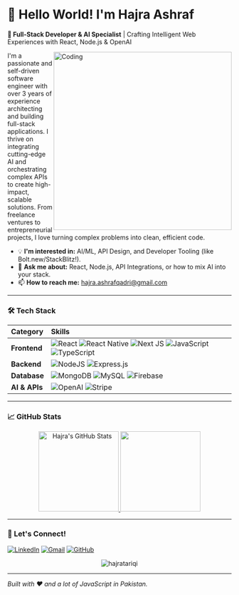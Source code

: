 # 👋 Hello World! I'm Hajra Ashraf

**🎯 Full-Stack Developer & AI Specialist** | Crafting Intelligent Web Experiences with React, Node.js & OpenAI

<img align="right" alt="Coding" width="400" src="https://user-images.githubusercontent.com/74038190/236119160-976a0405-caa7-470c-9356-16d43402ea0a.gif">

I'm a passionate and self-driven software engineer with over 3 years of experience architecting and building full-stack applications. I thrive on integrating cutting-edge AI and orchestrating complex APIs to create high-impact, scalable solutions. From freelance ventures to entrepreneurial projects, I love turning complex problems into clean, efficient code.

- 💡 **I'm interested in:** AI/ML, API Design, and Developer Tooling (like Bolt.new/StackBlitz!).
- 💬 **Ask me about:** React, Node.js, API Integrations, or how to mix AI into your stack.
- 📫 **How to reach me:** [hajra.ashrafqadri@gmail.com](mailto:hajra.ashrafqadri@gmail.com)

---

### 🛠️ Tech Stack

| Category | Skills |
| :--- | :--- |
| **Frontend** | ![React](https://img.shields.io/badge/React-20232A?style=for-the-badge&logo=react&logoColor=61DAFB) ![React Native](https://img.shields.io/badge/React_Native-20232A?style=for-the-badge&logo=react&logoColor=61DAFB) ![Next JS](https://img.shields.io/badge/Next-black?style=for-the-badge&logo=next.js&logoColor=white) ![JavaScript](https://img.shields.io/badge/JavaScript-F7DF1E?style=for-the-badge&logo=javascript&logoColor=black) ![TypeScript](https://img.shields.io/badge/TypeScript-007ACC?style=for-the-badge&logo=typescript&logoColor=white) |
| **Backend** | ![NodeJS](https://img.shields.io/badge/Node.js-43853D?style=for-the-badge&logo=node.js&logoColor=white) ![Express.js](https://img.shields.io/badge/Express.js-404D59?style=for-the-badge) |
| **Database** | ![MongoDB](https://img.shields.io/badge/MongoDB-4EA94B?style=for-the-badge&logo=mongodb&logoColor=white) ![MySQL](https://img.shields.io/badge/MySQL-00000F?style=for-the-badge&logo=mysql&logoColor=white) ![Firebase](https://img.shields.io/badge/Firebase-039BE5?style=for-the-badge&logo=Firebase&logoColor=white) |
| **AI & APIs** | ![OpenAI](https://img.shields.io/badge/OpenAI-412991?style=for-the-badge&logo=openai&logoColor=white) ![Stripe](https://img.shields.io/badge/Stripe-008CDD?style=for-the-badge&logo=Stripe&logoColor=white) |

---

### 📈 GitHub Stats

<p align="center">
  <a href="https://github.com/hajratariqi">
    <img height="180em" src="https://github-readme-stats.vercel.app/api?username=hajratariqi&show_icons=true&theme=radical&hide_border=true&count_private=true" alt="Hajra's GitHub Stats" />
    <img height="180em" src="https://github-readme-stats.vercel.app/api/top-langs/?username=hajratariqi&theme=radical&hide_border=true&layout=compact&langs_count=8" />
  </a>
</p>

---

### 🤝 Let's Connect!

[![LinkedIn](https://img.shields.io/badge/LinkedIn-0077B5?style=for-the-badge&logo=linkedin&logoColor=white)](https://www.linkedin.com/in/hajra-ashraf-8985082b9/)
[![Gmail](https://img.shields.io/badge/Gmail-D14836?style=for-the-badge&logo=gmail&logoColor=white)](mailto:hajra.ashrafqadri@gmail.com)
[![GitHub](https://img.shields.io/badge/GitHub-100000?style=for-the-badge&logo=github&logoColor=white)](https://github.com/hajratariqi)

<p align="center"> 
  <img src="https://komarev.com/ghpvc/?username=hajratariqi&label=Profile%20Views&color=0e75b6&style=flat" alt="hajratariqi" />
</p>

---

*Built with ❤️ and a lot of JavaScript in Pakistan.*
